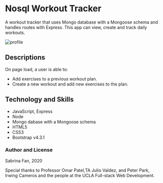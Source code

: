# Nosql Workout Tracker

A workout tracker that uses Mongo database with a Mongoose schema and handles routes with Express. This app can view, create and track daily workouts.

![profile](https://github.com/sabrina-code/workoutTracker/blob/master/mybikingplan.jpg)

## Descriptions

On page load, a user is able to:

- Add exercises to a previous workout plan.
- Create a new workout and add new exercises to the plan.

## Technology and Skills

- JavaScript, Express
- Node
- Mongo dabase with a Mongoose schema
- HTML5
- CSS3
- Bootstrap v4.3.1

### Author and License

Sabrina Fan, 2020

Special thanks to Professor Omar Patel,TA Julio Valdez, and Peter Park, Irwing Cameros and the people at the UCLA Full-stack Web Development.
